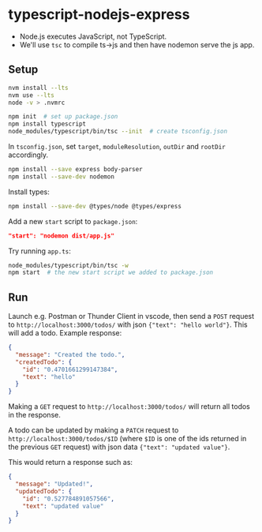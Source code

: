 # typescript-nodejs-express

- Node.js executes JavaScript, not TypeScript.
- We'll use `tsc` to compile ts->js and then have nodemon serve the js app.

## Setup

```bash
nvm install --lts
nvm use --lts
node -v > .nvmrc
```

```bash
npm init  # set up package.json
npm install typescript
node_modules/typescript/bin/tsc --init  # create tsconfig.json
```

In `tsconfig.json`, set `target`, `moduleResolution`, `outDir` and `rootDir` accordingly.

```bash
npm install --save express body-parser
npm install --save-dev nodemon
```

Install types:

```bash
npm install --save-dev @types/node @types/express
```

Add a new `start` script to `package.json`:

```json
"start": "nodemon dist/app.js"
```

Try running `app.ts`:

```bash
node_modules/typescript/bin/tsc -w
npm start  # the new start script we added to package.json
```

## Run

Launch e.g. Postman or Thunder Client in vscode, then send a `POST` request to `http://localhost:3000/todos/` with json `{"text": "hello world"}`. This will add a todo. Example response:

```json
{
  "message": "Created the todo.",
  "createdTodo": {
    "id": "0.4701661299147384",
    "text": "hello"
  }
}
```

Making a `GET` request to `http://localhost:3000/todos/` will return all todos in the response.

A todo can be updated by making a `PATCH` request to `http://localhost:3000/todos/$ID` (where `$ID` is one of the ids returned in the previous `GET` request) with json data `{"text": "updated value"}`.

This would return a response such as:

```json
{
  "message": "Updated!",
  "updatedTodo": {
    "id": "0.527784891057566",
    "text": "updated value"
  }
}
```
